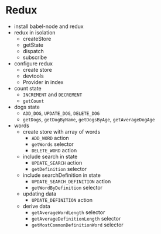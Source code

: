 # Redux

* install babel-node and redux
* redux in isolation
  * createStore
  * getState
  * dispatch
  * subscribe
* configure redux
  * create store
  * devtools
  * Provider in index
* count state
  * `INCREMENT` and `DECREMENT`
  * `getCount`
* dogs state
  * `ADD_DOG`, `UPDATE_DOG`, `DELETE_DOG`
  * `getDogs`, `getDogByName`, `getDogsByAge`, `getAverageDogAge`
* words
  * create store with array of words
    * `ADD_WORD` action
    * `getWords` selector
    * `DELETE_WORD` action
  * include search in state
    * `UPDATE_SEARCH` action
    * `getDefinition` selector
  * include searchDefinition in state
    * `UPDATE_SEARCH_DEFINITION` action
    * `getWordByDefinition` selector
  * updating data
    * `UPDATE_DEFINITION` action
  * derive data
    * `getAverageWordLength` selector
    * `getAverageDefinitionLength` selector
    * `getMostCommonDefinitionWord` selector
